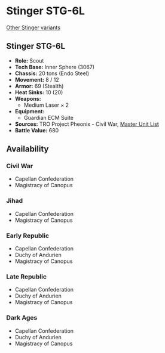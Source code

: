 # Stinger STG-6L

[Other Stinger variants](../stinger.md)

## Stinger STG-6L
- **Role:** Scout
- **Tech Base:** Inner Sphere (3067)
- **Chassis:** 20 tons (Endo Steel)
- **Movement:** 8 / 12
- **Armor:** 69 (Stealth)
- **Heat Sinks:** 10 (20)
- **Weapons:**
  - Medium Laser × 2
- **Equipment:**
  - Guardian ECM Suite
- **Sources:** TRO Project Pheonix - Civil War, [Master Unit List](http://masterunitlist.info/Unit/Details/3066/stinger-stg-6l)
- **Battle Value:** 680

## Availability

### Civil War
- Capellan Confederation
- Magistracy of Canopus

### Jihad
- Capellan Confederation
- Magistracy of Canopus

### Early Republic
- Capellan Confederation
- Duchy of Andurien
- Magistracy of Canopus

### Late Republic
- Capellan Confederation
- Duchy of Andurien
- Magistracy of Canopus

### Dark Ages
- Capellan Confederation
- Duchy of Andurien
- Magistracy of Canopus

